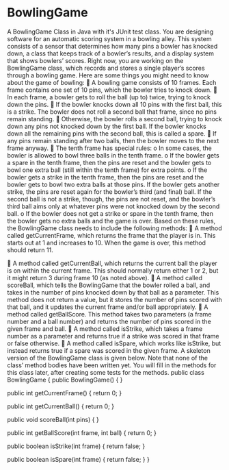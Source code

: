 # BowlingGame
A BowlingGame Class in Java with it's JUnit test class.
You are designing software for an automatic scoring system in a bowling alley. This
system consists of a sensor that determines how many pins a bowler has knocked
down, a class that keeps track of a bowler’s results, and a display system that shows
bowlers’ scores. Right now, you are working on the BowlingGame class, which
records and stores a single player’s scores through a bowling game.
Here are some things you might need to know about the game of bowling:
 A bowling game consists of 10 frames. Each frame contains one set of 10 pins,
which the bowler tries to knock down.
 In each frame, a bowler gets to roll the ball (up to) twice, trying to knock down the
pins.
 If the bowler knocks down all 10 pins with the first ball, this is a strike. The
bowler does not roll a second ball that frame, since no pins remain standing.
 Otherwise, the bowler rolls a second ball, trying to knock down any pins not
knocked down by the first ball. If the bowler knocks down all the remaining pins
with the second ball, this is called a spare.
 If any pins remain standing after two balls, then the bowler moves to the next
frame anyway.
 The tenth frame has special rules:
o In some cases, the bowler is allowed to bowl three balls in the tenth frame.
o If the bowler gets a spare in the tenth frame, then the pins are reset and the
bowler gets to bowl one extra ball (still within the tenth frame) for extra points.
o If the bowler gets a strike in the tenth frame, then the pins are reset and the
bowler gets to bowl two extra balls at those pins. If the bowler gets another
strike, the pins are reset again for the bowler’s third (and final) ball. If the
second ball is not a strike, though, the pins are not reset, and the bowler’s third
ball aims only at whatever pins were not knocked down by the second ball.
o If the bowler does not get a strike or spare in the tenth frame, then the bowler
gets no extra balls and the game is over.
Based on these rules, the BowlingGame class needs to include the following methods:
 A method called getCurrentFrame, which returns the frame that the player is in.
This starts out at 1 and increases to 10. When the game is over, this method should
return 11.

 A method called getCurrentBall, which returns the current ball the player is on
within the current frame. This should normally return either 1 or 2, but it might
return 3 during frame 10 (as noted above).
 A method called scoreBall, which tells the BowlingGame that the bowler rolled a
ball, and takes in the number of pins knocked down by that ball as a parameter.
This method does not return a value, but it stores the number of pins scored with
that ball, and it updates the current frame and/or ball appropriately.
 A method called getBallScore. This method takes two parameters (a frame number
and a ball number) and returns the number of pins scored in the given frame and
ball.
 A method called isStrike, which takes a frame number as a parameter and returns
true if a strike was scored in that frame or false otherwise.
 A method called isSpare, which works like isStrike, but instead returns true if a
spare was scored in the given frame.
A skeleton version of the BowlingGame class is given below. Note that none of the
class’ method bodies have been written yet. You will fill in the methods for this class
later, after creating some tests for the methods.
public class BowlingGame
{
public BowlingGame()
{
}

public int getCurrentFrame()
{
return 0;
}

public int getCurrentBall()
{
return 0;
}

public void scoreBall(int pins)
{
}

public int getBallScore(int frame, int ball)
{
return 0;
}

public boolean isStrike(int frame)
{
return false;
}

public boolean isSpare(int frame)
{
return false;
}
}
